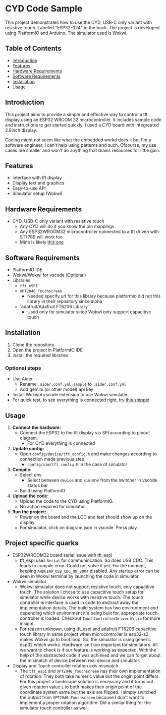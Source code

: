 # CYD Code Sample

This project demonstrates how to use the CYD, USB-C only variant with resistive touch. Labeled "ESP32-024" in the back. The project is developed using PlatformIO and Arduino. The simulator used is Wokwi.

## Table of Contents
- [Introduction](#introduction)
- [Features](#features)
- [Hardware Requirements](#hardware-requirements)
- [Software Requirements](#software-requirements)
- [Installation](#installation)
- [Usage](#usage)

## Introduction
This project aims to provide a simple and effective way to control a tft display using an ESP32 WROOM 32 microcontroller. It includes sample code and instructions to get started quickly. I used a CYD board with integreated 2.8inch display.

Coding might not seem like what the embedded workd does it but I'm a software engineer. I can't help using patterns and such. Ofcourse, my use cases are smaller and won't do anything that drains resourses for little gain.

## Features
- Interface with tft display
- Display text and graphics
- Easy-to-use API
- Simulator setup (Wokwi)

## Hardware Requirements
- CYD, USB-C only variant with resistive touch
    - Any CYD will do if you know the pin mappings
    - Any ESP32WROOM32 microcontroller connected to a tft driven with ST7789 will work too
    - Mine is likely [this one](https://github.com/rzeldent/platformio-espressif32-sunton/blob/main/esp32-2432S028Rv3.json)

## Software Requirements
- PlatformIO IDE
- Wokwi/Wokwi for vscode (Optional)
- Libraries
    - `tft_eSPI`
    - `XPT2046_Touchscreen`
        - Needed specify url for this library because platformio did not this library in their repository since alpha
    - `adafruit/Adafruit FT6206 Library``
        - Used only for simulator since Wokwi only support capacitive touch

## Installation
1. Clone the repository
2. Open the project in PlatformIO IDE
3. Install the required libraries

### Optional steps
- Use Aider
    - Rename `.aider.conf.yml.sample` to `.aider.conf.yml`
    - Add gemini (or other model) api key
- Install Wokwoi vscode extension to use Wokwi simulator
- For quick test, to see everything is connected right, try [this snippet](https://forum.arduino.cc/t/tzt-esp32-2-4-lcd-w-touchscreen/1270830/12)

## Usage
1. **Connect the hardware:**
    - Connect the ESP32 to the tft display via SPI according to pinout diagram.
        - For CYD everything is connected
2. **Update config:**
    - Open `config/device/tft_config.h` and make changes according to connection made previous step.
        - `config/sim/tft_config.h` in the case of simulator
3. **Compile:**
    - Select env.
        - Select between `device` and `sim` env from the switcher in vscode status bar
    - Build using PlatformIO
4. **Upload the code:**
    - Upload the code to the CYD using PlatformIO.
    - No action required for simulator.
5. **Run the project:**
    - Power on the board and the LCD and test should show up on the display.
    - For simulator, click on diagram.json in vscode. Press play.

## Project specific quarks
- ESP32WROOM32 board serial issue with tft_espi
    - tft_espi uses `Serial` for communincation. So does USB CDC. This leads to compile error. Could not solve it yet. For the moment, keeping `ARDUINO_USB_CDC_ON_BOOT` disabled. Any startup error can be seen in Wokwi terminal by launching the code in simulator.
- Wokwi simulator
    - Wokwi simulator does not support resistive touch, only capacitive touch. The solution I chose to use capacitive touch setup for simulator while device works with resistive touch. The touch controller is interface is used in code to abstract away the implementation details. The build system has two environtment and depending which environment it's being built for, appropriate touch controller is loaded. Checkout `TouchControllerDriver` in `lib` for more insight.
    - For reason unknown, using tft_espi and adafruit FT6206 capacitive touch library in same project when microcontroller is esp32-s3 makes Wokwi go to boot loop. So, the simulator is using generic esp32 which works. Hardware isn't too important for simulators. All we want to check is if our feature is working as expected. With the help of the abstracted code it was achieved and we can forget about the mismatch of device between real device and simulator.
- Display and Touch controller rotation axis mismatch
    - The `tft_espi` and `XPT2046_Touchscreen` has their own implementation of rotation. They both take numeric value but the origin point differs. For this project a landscape solution is necessary and it turns out given rotation value `1` to both makes their origin point of the coordinate system same but the axis are flipped. I simply switched the output from `XPT2046_Touchscreen` because I don't want to implement a proper rotation algorithm. Did a similar thing for the simulator touch controller as well.
